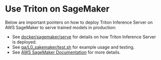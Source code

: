 <!--
# Copyright 2025, NVIDIA CORPORATION & AFFILIATES. All rights reserved.
#
# Redistribution and use in source and binary forms, with or without
# modification, are permitted provided that the following conditions
# are met:
#  * Redistributions of source code must retain the above copyright
#    notice, this list of conditions and the following disclaimer.
#  * Redistributions in binary form must reproduce the above copyright
#    notice, this list of conditions and the following disclaimer in the
#    documentation and/or other materials provided with the distribution.
#  * Neither the name of NVIDIA CORPORATION nor the names of its
#    contributors may be used to endorse or promote products derived
#    from this software without specific prior written permission.
#
# THIS SOFTWARE IS PROVIDED BY THE COPYRIGHT HOLDERS ``AS IS'' AND ANY
# EXPRESS OR IMPLIED WARRANTIES, INCLUDING, BUT NOT LIMITED TO, THE
# IMPLIED WARRANTIES OF MERCHANTABILITY AND FITNESS FOR A PARTICULAR
# PURPOSE ARE DISCLAIMED.  IN NO EVENT SHALL THE COPYRIGHT OWNER OR
# CONTRIBUTORS BE LIABLE FOR ANY DIRECT, INDIRECT, INCIDENTAL, SPECIAL,
# EXEMPLARY, OR CONSEQUENTIAL DAMAGES (INCLUDING, BUT NOT LIMITED TO,
# PROCUREMENT OF SUBSTITUTE GOODS OR SERVICES; LOSS OF USE, DATA, OR
# PROFITS; OR BUSINESS INTERRUPTION) HOWEVER CAUSED AND ON ANY THEORY
# OF LIABILITY, WHETHER IN CONTRACT, STRICT LIABILITY, OR TORT
# (INCLUDING NEGLIGENCE OR OTHERWISE) ARISING IN ANY WAY OUT OF THE USE
# OF THIS SOFTWARE, EVEN IF ADVISED OF THE POSSIBILITY OF SUCH DAMAGE.
-->

# Use Triton on SageMaker

Below are important pointers on how to deploy Triton Inference Server on AWS SageMaker to serve trained models in production:

- See [docker/sagemaker/serve](https://github.com/triton-inference-server/server/blob/main/docker/sagemaker/serve) for details on how Triton Inference Server is deployed.
- See [qa/L0_sakemaker/test.sh](https://github.com/triton-inference-server/server/blob/main/qa/L0_sagemaker/test.sh) for example usage and testing.
- See [AWS SageMaker Documentation](https://docs.aws.amazon.com/sagemaker/latest/dg/deploy-models-frameworks-triton.html) for more details.
